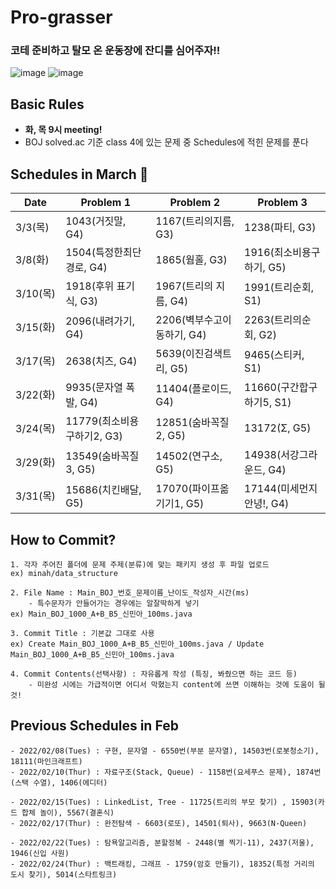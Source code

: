 # Pro-grasser
### 코테 준비하고 탈모 온 운동장에 잔디를 심어주자!!<br>
![image](https://user-images.githubusercontent.com/33835900/152555539-3aa1009d-1a3a-4e70-9950-0f76ca88afcc.png) ![image](https://user-images.githubusercontent.com/33835900/152556558-e8e62e94-93bc-445b-b1b0-a6e4f0371829.png)


## Basic Rules
- **화, 목 9시 meeting!**
- BOJ solved.ac 기준 class 4에 있는 문제 중 Schedules에 적힌 문제를 푼다

## Schedules in March 🍏
|Date|Problem 1|Problem 2| Problem 3|
|----|--------|--------|---------|
|3/3(목)|1043(거짓말, G4)|1167(트리의지름, G3)|1238(파티, G3)|
|3/8(화)|1504(특정한최단경로, G4)|1865(웜홀, G3)|1916(최소비용구하기, G5)|
|3/10(목)|1918(후위 표기식, G3)|1967(트리의 지름, G4)|1991(트리순회, S1)|
|3/15(화)|2096(내려가기, G4)|2206(벽부수고이동하기, G4)|2263(트리의순회, G2)|
|3/17(목)|2638(치즈, G4)|5639(이진검색트리, G5)|9465(스티커, S1)|
|3/22(화)|9935(문자열 폭발, G4)|11404(플로이드, G4)|11660(구간합구하기5, S1)|
|3/24(목)|11779(최소비용구하기2, G3)|12851(숨바꼭질2, G5)|13172(Σ, G5)|
|3/29(화)|13549(숨바꼭질3, G5)|14502(연구소, G5)|14938(서강그라운드, G4)|
|3/31(목)|15686(치킨배달, G5)|17070(파이프옮기기1, G5)|17144(미세먼지안녕!, G4)|

## How to Commit?
```
1. 각자 주어진 폴더에 문제 주제(분류)에 맞는 패키지 생성 후 파일 업로드
ex) minah/data_structure

2. File Name : Main_BOJ_번호_문제이름_난이도_작성자_시간(ms)
    - 특수문자가 안들어가는 경우에는 알잘딱하게 넣기
ex) Main_BOJ_1000_A+B_B5_신민아_100ms.java

3. Commit Title : 기본값 그대로 사용
ex) Create Main_BOJ_1000_A+B_B5_신민아_100ms.java / Update Main_BOJ_1000_A+B_B5_신민아_100ms.java

4. Commit Contents(선택사항) : 자유롭게 작성 (특징, 봐줬으면 하는 코드 등)
    - 미완성 시에는 가급적이면 어디서 막혔는지 content에 쓰면 이해하는 것에 도움이 될 것!
```

## Previous Schedules in Feb
```
- 2022/02/08(Tues) : 구현, 문자열 - 6550번(부분 문자열), 14503번(로봇청소기), 18111(마인크래프트)
- 2022/02/10(Thur) : 자료구조(Stack, Queue) - 1158번(요세푸스 문제), 1874번(스택 수열), 1406(에디터)

- 2022/02/15(Tues) : LinkedList, Tree - 11725(트리의 부모 찾기) , 15903(카드 합체 놀이), 5567(결혼식)
- 2022/02/17(Thur) : 완전탐색 - 6603(로또), 14501(퇴사), 9663(N-Queen)

- 2022/02/22(Tues) : 탐욕알고리즘, 분할정복 - 2448(별 찍기-11), 2437(저울), 1946(신입 사원)
- 2022/02/24(Thur) : 백트래킹, 그래프 - 1759(암호 만들기), 18352(특정 거리의 도시 찾기), 5014(스타트링크)
```
